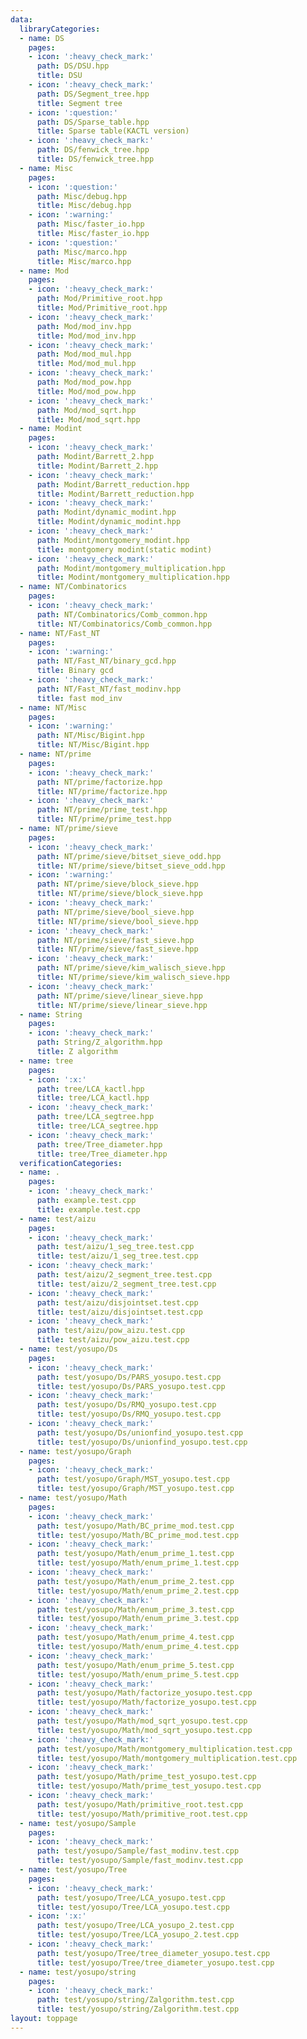 ```yaml
---
data:
  libraryCategories:
  - name: DS
    pages:
    - icon: ':heavy_check_mark:'
      path: DS/DSU.hpp
      title: DSU
    - icon: ':heavy_check_mark:'
      path: DS/Segment_tree.hpp
      title: Segment tree
    - icon: ':question:'
      path: DS/Sparse_table.hpp
      title: Sparse table(KACTL version)
    - icon: ':heavy_check_mark:'
      path: DS/fenwick_tree.hpp
      title: DS/fenwick_tree.hpp
  - name: Misc
    pages:
    - icon: ':question:'
      path: Misc/debug.hpp
      title: Misc/debug.hpp
    - icon: ':warning:'
      path: Misc/faster_io.hpp
      title: Misc/faster_io.hpp
    - icon: ':question:'
      path: Misc/marco.hpp
      title: Misc/marco.hpp
  - name: Mod
    pages:
    - icon: ':heavy_check_mark:'
      path: Mod/Primitive_root.hpp
      title: Mod/Primitive_root.hpp
    - icon: ':heavy_check_mark:'
      path: Mod/mod_inv.hpp
      title: Mod/mod_inv.hpp
    - icon: ':heavy_check_mark:'
      path: Mod/mod_mul.hpp
      title: Mod/mod_mul.hpp
    - icon: ':heavy_check_mark:'
      path: Mod/mod_pow.hpp
      title: Mod/mod_pow.hpp
    - icon: ':heavy_check_mark:'
      path: Mod/mod_sqrt.hpp
      title: Mod/mod_sqrt.hpp
  - name: Modint
    pages:
    - icon: ':heavy_check_mark:'
      path: Modint/Barrett_2.hpp
      title: Modint/Barrett_2.hpp
    - icon: ':heavy_check_mark:'
      path: Modint/Barrett_reduction.hpp
      title: Modint/Barrett_reduction.hpp
    - icon: ':heavy_check_mark:'
      path: Modint/dynamic_modint.hpp
      title: Modint/dynamic_modint.hpp
    - icon: ':heavy_check_mark:'
      path: Modint/montgomery_modint.hpp
      title: montgomery modint(static modint)
    - icon: ':heavy_check_mark:'
      path: Modint/montgomery_multiplication.hpp
      title: Modint/montgomery_multiplication.hpp
  - name: NT/Combinatorics
    pages:
    - icon: ':heavy_check_mark:'
      path: NT/Combinatorics/Comb_common.hpp
      title: NT/Combinatorics/Comb_common.hpp
  - name: NT/Fast_NT
    pages:
    - icon: ':warning:'
      path: NT/Fast_NT/binary_gcd.hpp
      title: Binary gcd
    - icon: ':heavy_check_mark:'
      path: NT/Fast_NT/fast_modinv.hpp
      title: fast mod_inv
  - name: NT/Misc
    pages:
    - icon: ':warning:'
      path: NT/Misc/Bigint.hpp
      title: NT/Misc/Bigint.hpp
  - name: NT/prime
    pages:
    - icon: ':heavy_check_mark:'
      path: NT/prime/factorize.hpp
      title: NT/prime/factorize.hpp
    - icon: ':heavy_check_mark:'
      path: NT/prime/prime_test.hpp
      title: NT/prime/prime_test.hpp
  - name: NT/prime/sieve
    pages:
    - icon: ':heavy_check_mark:'
      path: NT/prime/sieve/bitset_sieve_odd.hpp
      title: NT/prime/sieve/bitset_sieve_odd.hpp
    - icon: ':warning:'
      path: NT/prime/sieve/block_sieve.hpp
      title: NT/prime/sieve/block_sieve.hpp
    - icon: ':heavy_check_mark:'
      path: NT/prime/sieve/bool_sieve.hpp
      title: NT/prime/sieve/bool_sieve.hpp
    - icon: ':heavy_check_mark:'
      path: NT/prime/sieve/fast_sieve.hpp
      title: NT/prime/sieve/fast_sieve.hpp
    - icon: ':heavy_check_mark:'
      path: NT/prime/sieve/kim_walisch_sieve.hpp
      title: NT/prime/sieve/kim_walisch_sieve.hpp
    - icon: ':heavy_check_mark:'
      path: NT/prime/sieve/linear_sieve.hpp
      title: NT/prime/sieve/linear_sieve.hpp
  - name: String
    pages:
    - icon: ':heavy_check_mark:'
      path: String/Z_algorithm.hpp
      title: Z algorithm
  - name: tree
    pages:
    - icon: ':x:'
      path: tree/LCA_kactl.hpp
      title: tree/LCA_kactl.hpp
    - icon: ':heavy_check_mark:'
      path: tree/LCA_segtree.hpp
      title: tree/LCA_segtree.hpp
    - icon: ':heavy_check_mark:'
      path: tree/Tree_diameter.hpp
      title: tree/Tree_diameter.hpp
  verificationCategories:
  - name: .
    pages:
    - icon: ':heavy_check_mark:'
      path: example.test.cpp
      title: example.test.cpp
  - name: test/aizu
    pages:
    - icon: ':heavy_check_mark:'
      path: test/aizu/1_seg_tree.test.cpp
      title: test/aizu/1_seg_tree.test.cpp
    - icon: ':heavy_check_mark:'
      path: test/aizu/2_segment_tree.test.cpp
      title: test/aizu/2_segment_tree.test.cpp
    - icon: ':heavy_check_mark:'
      path: test/aizu/disjointset.test.cpp
      title: test/aizu/disjointset.test.cpp
    - icon: ':heavy_check_mark:'
      path: test/aizu/pow_aizu.test.cpp
      title: test/aizu/pow_aizu.test.cpp
  - name: test/yosupo/Ds
    pages:
    - icon: ':heavy_check_mark:'
      path: test/yosupo/Ds/PARS_yosupo.test.cpp
      title: test/yosupo/Ds/PARS_yosupo.test.cpp
    - icon: ':heavy_check_mark:'
      path: test/yosupo/Ds/RMQ_yosupo.test.cpp
      title: test/yosupo/Ds/RMQ_yosupo.test.cpp
    - icon: ':heavy_check_mark:'
      path: test/yosupo/Ds/unionfind_yosupo.test.cpp
      title: test/yosupo/Ds/unionfind_yosupo.test.cpp
  - name: test/yosupo/Graph
    pages:
    - icon: ':heavy_check_mark:'
      path: test/yosupo/Graph/MST_yosupo.test.cpp
      title: test/yosupo/Graph/MST_yosupo.test.cpp
  - name: test/yosupo/Math
    pages:
    - icon: ':heavy_check_mark:'
      path: test/yosupo/Math/BC_prime_mod.test.cpp
      title: test/yosupo/Math/BC_prime_mod.test.cpp
    - icon: ':heavy_check_mark:'
      path: test/yosupo/Math/enum_prime_1.test.cpp
      title: test/yosupo/Math/enum_prime_1.test.cpp
    - icon: ':heavy_check_mark:'
      path: test/yosupo/Math/enum_prime_2.test.cpp
      title: test/yosupo/Math/enum_prime_2.test.cpp
    - icon: ':heavy_check_mark:'
      path: test/yosupo/Math/enum_prime_3.test.cpp
      title: test/yosupo/Math/enum_prime_3.test.cpp
    - icon: ':heavy_check_mark:'
      path: test/yosupo/Math/enum_prime_4.test.cpp
      title: test/yosupo/Math/enum_prime_4.test.cpp
    - icon: ':heavy_check_mark:'
      path: test/yosupo/Math/enum_prime_5.test.cpp
      title: test/yosupo/Math/enum_prime_5.test.cpp
    - icon: ':heavy_check_mark:'
      path: test/yosupo/Math/factorize_yosupo.test.cpp
      title: test/yosupo/Math/factorize_yosupo.test.cpp
    - icon: ':heavy_check_mark:'
      path: test/yosupo/Math/mod_sqrt_yosupo.test.cpp
      title: test/yosupo/Math/mod_sqrt_yosupo.test.cpp
    - icon: ':heavy_check_mark:'
      path: test/yosupo/Math/montgomery_multiplication.test.cpp
      title: test/yosupo/Math/montgomery_multiplication.test.cpp
    - icon: ':heavy_check_mark:'
      path: test/yosupo/Math/prime_test_yosupo.test.cpp
      title: test/yosupo/Math/prime_test_yosupo.test.cpp
    - icon: ':heavy_check_mark:'
      path: test/yosupo/Math/primitive_root.test.cpp
      title: test/yosupo/Math/primitive_root.test.cpp
  - name: test/yosupo/Sample
    pages:
    - icon: ':heavy_check_mark:'
      path: test/yosupo/Sample/fast_modinv.test.cpp
      title: test/yosupo/Sample/fast_modinv.test.cpp
  - name: test/yosupo/Tree
    pages:
    - icon: ':heavy_check_mark:'
      path: test/yosupo/Tree/LCA_yosupo.test.cpp
      title: test/yosupo/Tree/LCA_yosupo.test.cpp
    - icon: ':x:'
      path: test/yosupo/Tree/LCA_yosupo_2.test.cpp
      title: test/yosupo/Tree/LCA_yosupo_2.test.cpp
    - icon: ':heavy_check_mark:'
      path: test/yosupo/Tree/tree_diameter_yosupo.test.cpp
      title: test/yosupo/Tree/tree_diameter_yosupo.test.cpp
  - name: test/yosupo/string
    pages:
    - icon: ':heavy_check_mark:'
      path: test/yosupo/string/Zalgorithm.test.cpp
      title: test/yosupo/string/Zalgorithm.test.cpp
layout: toppage
---
```

